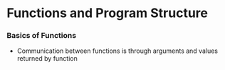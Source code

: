 # Functions and Program Structure
### Basics of Functions
- Communication between functions is through arguments and values returned by function
